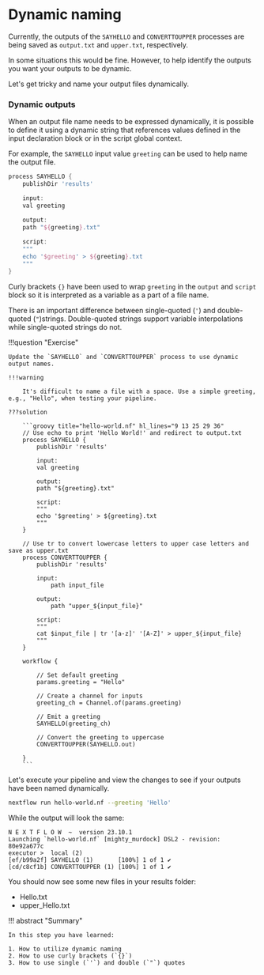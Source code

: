 # Dynamic naming

Currently, the outputs of the `SAYHELLO` and `CONVERTTOUPPER` processes are being saved as `output.txt` and `upper.txt`, respectively.

In some situations this would be fine. However, to help identify the outputs you want your outputs to be dynamic.

Let's get tricky and name your output files dynamically.

### Dynamic outputs

When an output file name needs to be expressed dynamically, it is possible to define it using a dynamic string that references values defined in the input declaration block or in the script global context.

For example, the `SAYHELLO` input value `greeting` can be used to help name the output file.

```groovy hl_lines="5 8 12"
process SAYHELLO {
    publishDir 'results'

    input:
    val greeting

    output: 
    path "${greeting}.txt"
    
    script:
    """
    echo '$greeting' > ${greeting}.txt
    """
}
```

Curly brackets `{}` have been used to wrap `greeting` in the `output` and `script` block so it is interpreted as a variable as a part of a file name. 

There is an important difference between single-quoted (`'`) and double-quoted (`"`)strings. Double-quoted strings support variable interpolations while single-quoted strings do not.

!!!question "Exercise"

    Update the `SAYHELLO` and `CONVERTTOUPPER` process to use dynamic output names.

    !!!warning

        It's difficult to name a file with a space. Use a simple greeting, e.g., "Hello", when testing your pipeline.

    ???solution

        ```groovy title="hello-world.nf" hl_lines="9 13 25 29 36"
        // Use echo to print 'Hello World!' and redirect to output.txt
        process SAYHELLO {
            publishDir 'results'

            input:
            val greeting

            output: 
            path "${greeting}.txt"
            
            script:
            """
            echo '$greeting' > ${greeting}.txt
            """
        }

        // Use tr to convert lowercase letters to upper case letters and save as upper.txt
        process CONVERTTOUPPER {
            publishDir 'results'
            
            input:
                path input_file

            output:
                path "upper_${input_file}"

            script:
            """
            cat $input_file | tr '[a-z]' '[A-Z]' > upper_${input_file}
            """
        }

        workflow {

            // Set default greeting
            params.greeting = "Hello"

            // Create a channel for inputs
            greeting_ch = Channel.of(params.greeting)

            // Emit a greeting
            SAYHELLO(greeting_ch)

            // Convert the greeting to uppercase
            CONVERTTOUPPER(SAYHELLO.out)

        }
        ```

Let's execute your pipeline and view the changes to see if your outputs have been named dynamically.

```bash
nextflow run hello-world.nf --greeting 'Hello'
```

While the output will look the same:

```console
N E X T F L O W  ~  version 23.10.1
Launching `hello-world.nf` [mighty_murdock] DSL2 - revision: 80e92a677c
executor >  local (2)
[ef/b99a2f] SAYHELLO (1)       [100%] 1 of 1 ✔
[cd/c8cf1b] CONVERTTOUPPER (1) [100%] 1 of 1 ✔
```

You should now see some new files in your results folder:

- Hello.txt
- upper_Hello.txt

!!! abstract "Summary"

    In this step you have learned:  

    1. How to utilize dynamic naming
    2. How to use curly brackets (`{}`)
    3. How to use single (`'`) and double (`"`) quotes

